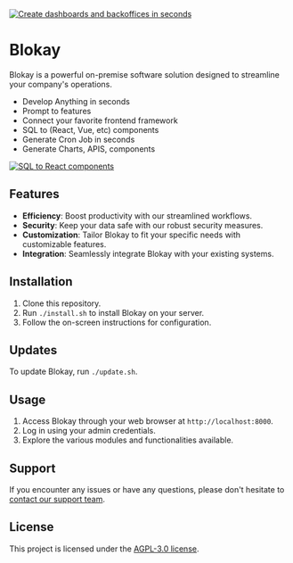 <a href="https://blokay.com">
  <img alt="Create dashboards and backoffices in seconds" src="https://github.com/user-attachments/assets/c0304ecc-dbe1-4aa4-ae79-45e8bebb443e">
</a>

<br/>

# Blokay

Blokay is a powerful on-premise software solution designed to streamline your company's operations.

- Develop Anything in seconds
- Prompt to features
- Connect your favorite frontend framework
- SQL to (React, Vue, etc) components
- Generate Cron Job in seconds
- Generate Charts, APIS, components

<a href="https://blokay.com">
  <img alt="SQL to React components" src="https://github.com/user-attachments/assets/280db866-5b98-4a8d-9eb9-18e0141e2e7d">
</a>

## Features

- **Efficiency**: Boost productivity with our streamlined workflows.
- **Security**: Keep your data safe with our robust security measures.
- **Customization**: Tailor Blokay to fit your specific needs with customizable features.
- **Integration**: Seamlessly integrate Blokay with your existing systems.

## Installation

1. Clone this repository.
2. Run `./install.sh` to install Blokay on your server.
3. Follow the on-screen instructions for configuration.

## Updates

To update Blokay, run `./update.sh`.

## Usage

1. Access Blokay through your web browser at `http://localhost:8000`.
2. Log in using your admin credentials.
3. Explore the various modules and functionalities available.

## Support

If you encounter any issues or have any questions, please don't hesitate to [contact our support team](mailto:support@blokay.com).

## License

This project is licensed under the [AGPL-3.0 license](LICENSE.md).
